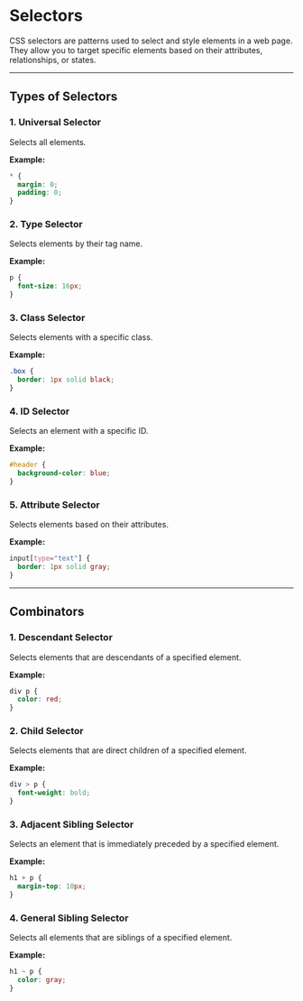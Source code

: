 # Selectors

CSS selectors are patterns used to select and style elements in a web page. They allow you to target specific elements based on their attributes, relationships, or states.

---

## Types of Selectors

### 1. Universal Selector

Selects all elements.

**Example:**

```css
* {
  margin: 0;
  padding: 0;
}
```

### 2. Type Selector

Selects elements by their tag name.

**Example:**

```css
p {
  font-size: 16px;
}
```

### 3. Class Selector

Selects elements with a specific class.

**Example:**

```css
.box {
  border: 1px solid black;
}
```

### 4. ID Selector

Selects an element with a specific ID.

**Example:**

```css
#header {
  background-color: blue;
}
```

### 5. Attribute Selector

Selects elements based on their attributes.

**Example:**

```css
input[type="text"] {
  border: 1px solid gray;
}
```

---

## Combinators

### 1. Descendant Selector

Selects elements that are descendants of a specified element.

**Example:**

```css
div p {
  color: red;
}
```

### 2. Child Selector

Selects elements that are direct children of a specified element.

**Example:**

```css
div > p {
  font-weight: bold;
}
```

### 3. Adjacent Sibling Selector

Selects an element that is immediately preceded by a specified element.

**Example:**

```css
h1 + p {
  margin-top: 10px;
}
```

### 4. General Sibling Selector

Selects all elements that are siblings of a specified element.

**Example:**

```css
h1 ~ p {
  color: gray;
}
```
